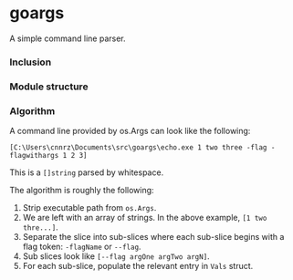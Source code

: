 # goargs

A simple command line parser.

### Inclusion

### Module structure

### Algorithm

A command line provided by os.Args can look like the following:
```
[C:\Users\cnnrz\Documents\src\goargs\echo.exe 1 two three -flag -flagwithargs 1 2 3]
```

This is a `[]string` parsed by whitespace.

The algorithm is roughly the following:

1. Strip executable path from `os.Args`.
2. We are left with an array of strings. In the above example, `[1 two thre...]`.
3. Separate the slice into sub-slices where each sub-slice begins with a flag token: `-flagName` or `--flag`.
4. Sub slices look like `[--flag argOne argTwo argN]`.
5. For each sub-slice, populate the relevant entry in `Vals` struct.